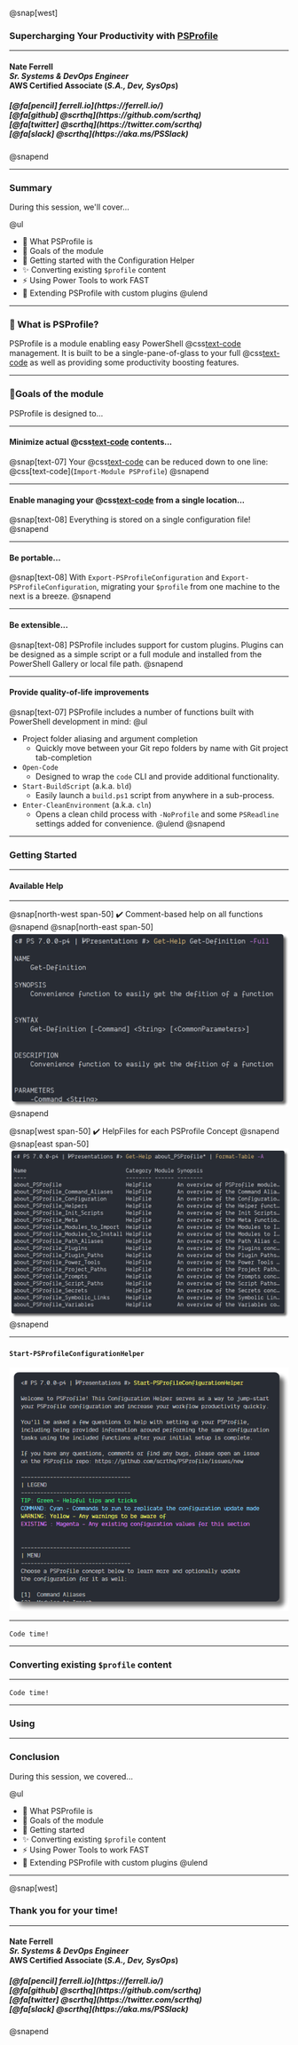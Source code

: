 @snap[west]
<h3>Supercharging Your Productivity with <a href='https://github.com/scrthq/PSProfile/'>PSProfile</a></h3>
<hr>
<h4>Nate Ferrell<br><i>Sr. Systems & DevOps Engineer</i><br>AWS Certified Associate (<i>S.A., Dev, SysOps</i>)</h4>
<h5>[@fa[pencil] ferrell.io](https://ferrell.io/)<br>[@fa[github] @scrthq](https://github.com/scrthq)<br>[@fa[twitter] @scrthq](https://twitter.com/scrthq)<br>[@fa[slack] @scrthq](https://aka.ms/PSSlack)</h5>
@snapend

---

### Summary

During this session, we'll cover...

@ul
- 🤔 What PSProfile is
- 💪 Goals of the module
- 🚀 Getting started with the Configuration Helper
- ✨ Converting existing `$profile` content
- ⚡ Using Power Tools to work FAST
- 🔌 Extending PSProfile with custom plugins
@ulend

---

### 🤔 What is PSProfile?

PSProfile is a module enabling easy PowerShell @css[text-code](`$profile`) management. It is built to be a single-pane-of-glass to your full @css[text-code](`$profile`) as well as providing some productivity boosting features.

---

### 💪Goals of the module

PSProfile is designed to...

---

#### Minimize actual @css[text-code](`$profile`) contents...

@snap[text-07]
Your @css[text-code](`$profile`) can be reduced down to one line:<br/>@css[text-code](`Import-Module PSProfile`)
@snapend

---

#### Enable managing your @css[text-code](`$profile`) from a single location...

@snap[text-08]
Everything is stored on a single configuration file!
@snapend

---

#### Be portable...
@snap[text-08]
With `Export-PSProfileConfiguration` and `Export-PSProfileConfiguration`, migrating your `$profile` from one machine to the next is a breeze.
@snapend

---

#### Be extensible...

@snap[text-08]
PSProfile includes support for custom plugins. Plugins can be designed as a simple script or a full module and installed from the PowerShell Gallery or local file path.
@snapend

---

#### Provide quality-of-life improvements

@snap[text-07]
PSProfile includes a number of functions built with PowerShell development in mind:
@ul
- Project folder aliasing and argument completion
    - Quickly move between your Git repo folders by name with Git project tab-completion
- `Open-Code`
    - Designed to wrap the `code` CLI and provide additional functionality.
- `Start-BuildScript` (a.k.a. `bld`)
    - Easily launch a `build.ps1` script from anywhere in a sub-process.
- `Enter-CleanEnvironment` (a.k.a. `cln`)
    - Opens a clean child process with `-NoProfile` and some `PSReadline` settings added for convenience.
@ulend
@snapend

---

### Getting Started

---

#### Available Help

---

@snap[north-west span-50]
✔️ Comment-based help on all functions
@snapend
@snap[north-east span-50]
![Get-Help Get-Definition -Full](assets/img/Get-Help_Get-Definition.png)
@snapend

@snap[west span-50]
✔️ HelpFiles for each PSProfile Concept
@snapend
@snap[east span-50]
![Get-Help about_PSProfile*](assets/img/ConceptualHelpFiles.png)
@snapend

---

#### `Start-PSProfileConfigurationHelper`

![Start-PSProfileConfigurationHelper](assets/img/Start-PSProfileConfigurationHelper.png)

---

`Code time!`

---

### Converting existing `$profile` content

---

`Code time!`

---

### Using

---

### Conclusion

During this session, we covered...

@ul
- 🤔 What PSProfile is
- 💪 Goals of the module
- 🚀 Getting started
- ✨ Converting existing `$profile` content
- ⚡ Using Power Tools to work FAST
- 🔌 Extending PSProfile with custom plugins
@ulend

---

@snap[west]
<h3>Thank you for your time!</h3>
<hr>
<h4>Nate Ferrell<br><i>Sr. Systems & DevOps Engineer</i><br>AWS Certified Associate (<i>S.A., Dev, SysOps</i>)</h4>
<h5>[@fa[pencil] ferrell.io](https://ferrell.io/)<br>[@fa[github] @scrthq](https://github.com/scrthq)<br>[@fa[twitter] @scrthq](https://twitter.com/scrthq)<br>[@fa[slack] @scrthq](https://aka.ms/PSSlack)</h5>
@snapend
